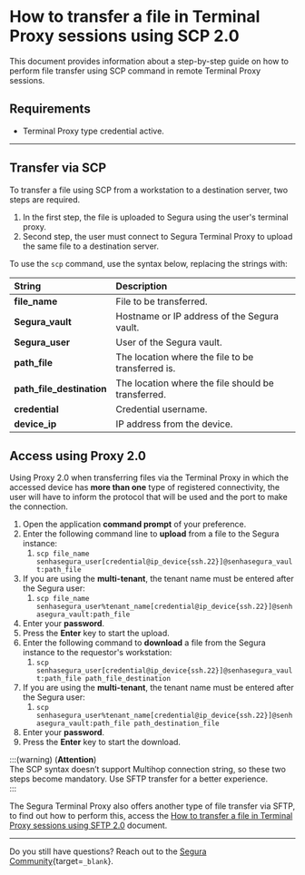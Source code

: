 # How to transfer a file in Terminal Proxy sessions using SCP 2.0

This document provides information about a step-by-step guide on how to perform file transfer using SCP command in remote Terminal Proxy sessions.

## Requirements

* Terminal Proxy type credential active.

---
## Transfer via SCP  
To transfer a file using SCP from a workstation to a destination server, two steps are required.

1. In the first step, the file is uploaded to Segura using the user's terminal proxy.  
2. Second step, the user must connect to Segura Terminal Proxy to upload the same file to a destination server.

To use the `scp` command, use the syntax below, replacing the strings with:

| **String** | **Description** |
| :---- | :---- |
| **file\_name** | File to be transferred. |
| **Segura\_vault** | Hostname or IP address of the Segura vault. |
| **Segura\_user** | User of the Segura vault. |
| **path\_file** | The location where the file to be transferred is. |
| **path\_file\_destination** | The location where the file should be transferred. |
| **credential** | Credential username. |
| **device\_ip** | IP address from the device. |

## Access using Proxy 2.0  
Using Proxy 2.0 when transferring files via the Terminal Proxy in which the accessed device has **more than one** type of registered connectivity, the user will have to inform the protocol that will be used and the port to make the connection.

1. Open the application **command prompt** of your preference.  
2. Enter the following command line to **upload** from a file to the Segura instance:  
   1. `scp file_name senhasegura_user[credential@ip_device{ssh.22}]@senhasegura_vault:path_file`  
3. If you are using the **multi-tenant**, the tenant name must be entered after the Segura user:  
   1. `scp file_name senhasegura_user%tenant_name[credential@ip_device{ssh.22}]@senhasegura_vault:path_file`  
4. Enter your **password**.  
5. Press the **Enter** key to start the upload.  
6. Enter the following command to **download** a file from the Segura instance to the requestor's workstation:  
   1. `scp senhasegura_user[credential@ip_device{ssh.22}]@senhasegura_vault:path_file path_file_destination`  
7. If you are using the **multi-tenant**, the tenant name must be entered after the Segura user:  
   1. `scp senhasegura_user%tenant_name[credential@ip_device{ssh.22}]@senhasegura_vault:path_file path_destination_file`  
8. Enter your **password**.  
9. Press the **Enter** key to start the download.

:::(warning) (**Attention**)  
The SCP syntax doesn’t support Multihop connection string, so these two steps become mandatory. Use SFTP transfer for a better experience.  
:::

The Segura Terminal Proxy also offers another type of file transfer via SFTP, to find out how to perform this, access the [How to transfer a file in Terminal Proxy sessions using SFTP 2.0](/v4/docs/pam-session-how-to-transfer-a-file-in-terminal-proxy-sessions-using-sftp-20) document.

---
Do you still have questions? Reach out to the [Segura Community](https://community.Segura.io/){target=`_blank`}.